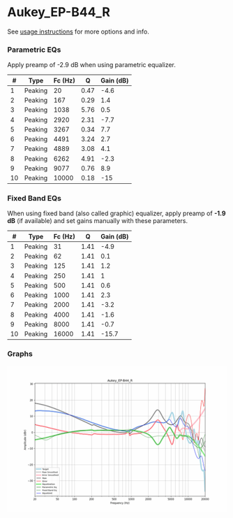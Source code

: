# Aukey_EP-B44_R
See [usage instructions](https://github.com/jaakkopasanen/AutoEq#usage) for more options and info.

### Parametric EQs
Apply preamp of -2.9 dB when using parametric equalizer.

|   # | Type    |   Fc (Hz) |    Q |   Gain (dB) |
|-----|---------|-----------|------|-------------|
|   1 | Peaking |        20 | 0.47 |        -4.6 |
|   2 | Peaking |       167 | 0.29 |         1.4 |
|   3 | Peaking |      1038 | 5.76 |         0.5 |
|   4 | Peaking |      2920 | 2.31 |        -7.7 |
|   5 | Peaking |      3267 | 0.34 |         7.7 |
|   6 | Peaking |      4491 | 3.24 |         2.7 |
|   7 | Peaking |      4889 | 3.08 |         4.1 |
|   8 | Peaking |      6262 | 4.91 |        -2.3 |
|   9 | Peaking |      9077 | 0.76 |         8.9 |
|  10 | Peaking |     10000 | 0.18 |       -15   |

### Fixed Band EQs
When using fixed band (also called graphic) equalizer, apply preamp of **-1.9 dB** (if available) and set gains manually with these parameters.

|   # | Type    |   Fc (Hz) |    Q |   Gain (dB) |
|-----|---------|-----------|------|-------------|
|   1 | Peaking |        31 | 1.41 |        -4.9 |
|   2 | Peaking |        62 | 1.41 |         0.1 |
|   3 | Peaking |       125 | 1.41 |         1.2 |
|   4 | Peaking |       250 | 1.41 |         1   |
|   5 | Peaking |       500 | 1.41 |         0.6 |
|   6 | Peaking |      1000 | 1.41 |         2.3 |
|   7 | Peaking |      2000 | 1.41 |        -3.2 |
|   8 | Peaking |      4000 | 1.41 |        -1.6 |
|   9 | Peaking |      8000 | 1.41 |        -0.7 |
|  10 | Peaking |     16000 | 1.41 |       -15.7 |

### Graphs
![](./Aukey_EP-B44_R.png)
